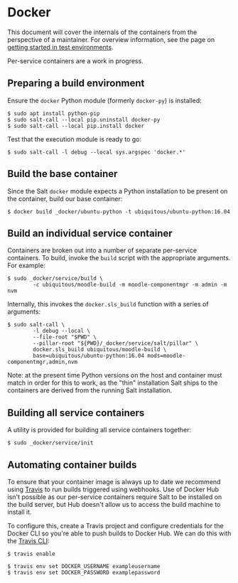 # Docker

This document will cover the internals of the containers from the perspective of a maintainer. For overview information, see the page on [getting started in test environments](../getting-started/test.md).

Per-service containers are a work in progress.

## Preparing a build environment

Ensure the `docker` Python module (formerly `docker-py`) is installed:

```
$ sudo apt install python-pip
$ sudo salt-call --local pip.uninstall docker-py
$ sudo salt-call --local pip.install docker
```

Test that the execution module is ready to go:

```
$ sudo salt-call -l debug --local sys.argspec 'docker.*'
```

## Build the base container

Since the Salt `docker` module expects a Python installation to be present on the container, build our base container:

```
$ docker build _docker/ubuntu-python -t ubiquitous/ubuntu-python:16.04
```

## Build an individual service container

Containers are broken out into a number of separate per-service containers. To build, invoke the `build` script with the appropriate arguments. For example:

```
$ sudo _docker/service/build \
        -c ubiquitous/moodle-build -m moodle-componentmgr -m admin -m nvm
```

Internally, this invokes the `docker.sls_build` function with a series of arguments:

```
$ sudo salt-call \
        -l debug --local \
        --file-root "$PWD" \
        --pillar-root "${PWD}/_docker/service/salt/pillar" \
        docker.sls_build ubiquitous/moodle-build \
        base=ubiquitous/ubuntu-python:16.04 mods=moodle-componentmgr,admin,nvm
```

Note: at the present time Python versions on the host and container must match in order for this to work, as the "thin" installation Salt ships to the containers are derived from the running Salt installation.

## Building all service containers

A utility is provided for building all service containers together:

```
$ sudo _docker/service/init
```

## Automating container builds

To ensure that your container image is always up to date we recommend using [Travis](https://travis-ci.org/) to run builds triggered using webhooks. Use of Docker Hub isn't possible as our per-service containers require Salt to be installed on the build server, but Hub doesn't allow us to access the build machine to install it.

To configure this, create a Travis project and configure credentials for the Docker CLI so you're able to push builds to Docker Hub. We can do this with the [Travis CLI](https://github.com/travis-ci/travis.rb):

```
$ travis enable

$ travis env set DOCKER_USERNAME exampleusername
$ travis env set DOCKER_PASSWORD examplepassword
```
